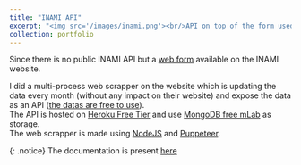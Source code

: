 ```yaml
---
title: "INAMI API"
excerpt: "<img src='/images/inami.png'><br/>API on top of the form used by the Belgian INAMI eHealth service."
collection: portfolio
---
```


Since there is no public INAMI API but a [web form](https://ondpanon.riziv.fgov.be/SilverPages/) available on the INAMI website.

I did a multi-process web scrapper on the website which is updating the data every month (without any impact on their website) and expose the data as an API ([the datas are free to use](https://www.riziv.fgov.be/fr/Pages/informations-legales.aspx)).  
The API is hosted on [Heroku Free Tier](https://heroku.com/) and use [MongoDB free mLab](https://mlab.com/) as storage.  
The web scrapper is made using [NodeJS](https://nodejs.org/) and [Puppeteer](https://github.com/puppeteer/puppeteer).  
  
{: .notice}
The documentation is present [here](https://inami.samalev.be/docs/v1/)
